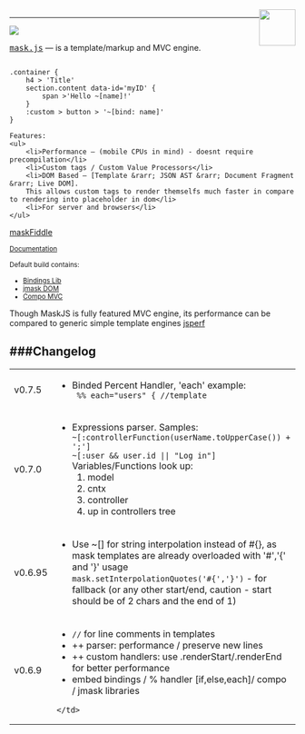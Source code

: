 <img src='http://libjs.it/images/mask.png' style='float:right' height="64"/>
<hr/>
<a href='http://travis-ci.org/tenbits/MaskJS'><img src='https://secure.travis-ci.org/tenbits/MaskJS.png'/></a>

<p>
	<tt><a href='http://libjs.it/#/mask' target='_blank'>mask.js</a></tt> — is a template/markup and MVC engine.

<div><pre><code>
.container {
	h4 > 'Title'
	section.content data-id='myID' {
		span >'Hello ~[name]!'
	}
	:custom > button > '~[bind: name]'
}
</code></pre></div>

	Features:
	<ul>
		<li>Performance — (mobile CPUs in mind) - doesnt require precompilation</li>
		<li>Custom tags / Custom Value Processors</li>
		<li>DOM Based — [Template &rarr; JSON AST &rarr; Document Fragment &rarr; Live DOM].
		This allows custom tags to render themselfs much faster in compare to rendering into placeholder in dom</li>
		<li>For server and browsers</li>
	</ul>
</p>

<p>
	<a href='http://libjs.it/mask-try'>maskFiddle</a>
</p>

<p>
	<small><a href='http://libjs.it/#/mask'>Documentation</a></small>
</p>
<p>

<small>
	Default build contains:
	<ul>
		<li><a href='https://github.com/tenbits/mask-binding'>Bindings Lib</a></li>
		<li><a href='https://github.com/tenbits/mask-j'>jmask DOM</a></li>
		<li><a href='https://github.com/tenbits/mask-compo'>Compo MVC</a></li>
	</ul>
</small>
</p>

<p>
 Though MaskJS is fully featured MVC engine, its performance can be compared to generic simple template engines
 <a href='http://jsperf.com/dom-vs-innerhtml-based-templating/695'>jsperf</a>
</p>

###Changelog
------------
<table>
<tr>
<td>v0.7.5</td>
	<td>
		<ul>
			<li>
				Binded Percent Handler, 'each' example:
				<div><code> %% each="users" { //template </code></div>
			</li>
		</ul>
	</td>
</tr>
<tr>
<tr>
<td>v0.7.0</td>
	<td>
		<ul>
			<li>
				Expressions parser. Samples:
				<div><code>~[:controllerFunction(userName.toUpperCase()) + ';']</code></div>
				<div><code>~[:user && user.id || "Log in"]</code></div>
				Variables/Functions look up:
				<ol>
				 <li> model </li>
				 <li> cntx </li>
				 <li> controller </li>
				 <li> up in controllers tree </li>
				</ol>
			</li>
		</ul>
	</td>
</tr>
<tr>
<td>v0.6.95</td>
	<td>
		<ul>
			<li>
				Use ~[] for string interpolation instead of #{}, as mask templates are already overloaded with '#','{' and '}' usage
				<div><code>mask.setInterpolationQuotes('#{','}')</code> - for fallback (or any other start/end, caution - start
				should be of 2 chars and the end of 1)</div>
			</li>
		</ul>
	</td>
</tr>
<tr>
	<td>v0.6.9</td>
	<td>
		<ul>
			<li><code>//</code> for line comments in templates</li>
			<li>++ parser: performance / preserve new lines</li>
			<li>++ custom handlers: use .renderStart/.renderEnd for better performance</li>
			<li>embed bindings / % handler [if,else,each]/ compo / jmask libraries</li>
		</ul>

	</td>
</tr>
</table>
